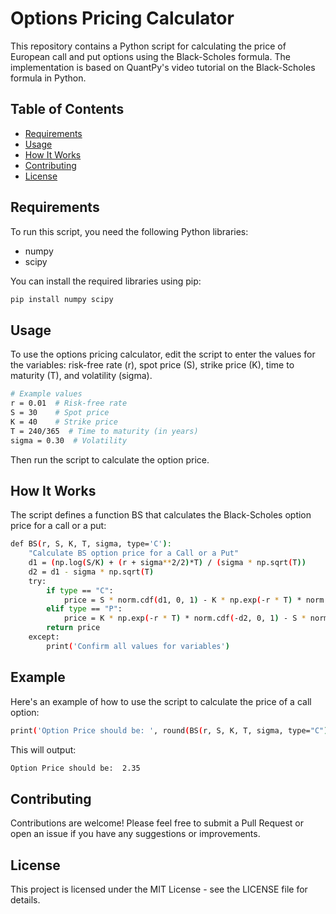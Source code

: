 # Options Pricing Calculator

This repository contains a Python script for calculating the price of European call and put options using the Black-Scholes formula. The implementation is based on QuantPy's video tutorial on the Black-Scholes formula in Python.

## Table of Contents

- [Requirements](#requirements)
- [Usage](#usage)
- [How It Works](#how-it-works)
- [Contributing](#contributing)
- [License](#license)

## Requirements

To run this script, you need the following Python libraries:

- numpy
- scipy

You can install the required libraries using pip:

```sh
pip install numpy scipy
```

## Usage

To use the options pricing calculator, edit the script to enter the values for the variables: risk-free rate (r), spot price (S), strike price (K), time to maturity (T), and volatility (sigma).

```sh
# Example values
r = 0.01  # Risk-free rate
S = 30    # Spot price
K = 40    # Strike price
T = 240/365  # Time to maturity (in years)
sigma = 0.30  # Volatility
```

Then run the script to calculate the option price.

## How It Works

The script defines a function BS that calculates the Black-Scholes option price for a call or a put:

```sh
def BS(r, S, K, T, sigma, type='C'):
    "Calculate BS option price for a Call or a Put"
    d1 = (np.log(S/K) + (r + sigma**2/2)*T) / (sigma * np.sqrt(T))
    d2 = d1 - sigma * np.sqrt(T)
    try:
        if type == "C":
            price = S * norm.cdf(d1, 0, 1) - K * np.exp(-r * T) * norm.cdf(d2, 0, 1)
        elif type == "P":
            price = K * np.exp(-r * T) * norm.cdf(-d2, 0, 1) - S * norm.cdf(-d1, 0, 1)
        return price    
    except:
        print('Confirm all values for variables')
```

## Example

Here's an example of how to use the script to calculate the price of a call option:

```sh
print('Option Price should be: ', round(BS(r, S, K, T, sigma, type="C"), 2))
```

This will output:
```sh
Option Price should be:  2.35
```

## Contributing

Contributions are welcome! Please feel free to submit a Pull Request or open an issue if you have any suggestions or improvements.

## License

This project is licensed under the MIT License - see the LICENSE file for details.


